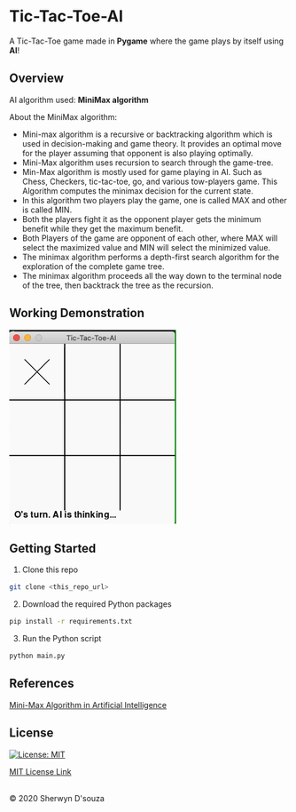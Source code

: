 # Tic-Tac-Toe-AI
A Tic-Tac-Toe game made in <b>Pygame</b> where the game plays by itself using <b>AI</b>!

## Overview

AI algorithm used: <b>MiniMax algorithm</b>

About the MiniMax algorithm:

<ul>
<li>Mini-max algorithm is a recursive or backtracking algorithm which is used in decision-making and game theory. It provides an optimal move for the player assuming that opponent is also playing optimally.</li>
<li>Mini-Max algorithm uses recursion to search through the game-tree.</li>
<li>Min-Max algorithm is mostly used for game playing in AI. Such as Chess, Checkers, tic-tac-toe, go, and various tow-players game. This Algorithm computes the minimax decision for the current state.</li>
<li>In this algorithm two players play the game, one is called MAX and other is called MIN.</li>
<li>Both the players fight it as the opponent player gets the minimum benefit while they get the maximum benefit.</li>
<li>Both Players of the game are opponent of each other, where MAX will select the maximized value and MIN will select the minimized value.</li>
<li>The minimax algorithm performs a depth-first search algorithm for the exploration of the complete game tree.</li>
<li>The minimax algorithm proceeds all the way down to the terminal node of the tree, then backtrack the tree as the recursion.</li>
</ul>

## Working Demonstration

![](demo.gif)

## Getting Started

1. Clone this repo
```bash
git clone <this_repo_url>
```
2. Download the required Python packages
```bash
pip install -r requirements.txt
```
3. Run the Python script
```bash
python main.py
```

## References

<a href="https://www.javatpoint.com/mini-max-algorithm-in-ai">Mini-Max Algorithm in Artificial Intelligence</a>

## License

[![License: MIT](https://img.shields.io/badge/License-MIT-yellow.svg)](https://opensource.org/licenses/MIT)

[MIT License Link](https://github.com/sherwyn11/Tic-Tac-Toe-AI/blob/master/LICENSE)

<br>
© 2020 Sherwyn D'souza
